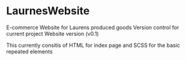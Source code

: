 # LaurnesWebsite
E-commerce Website for Laurens produced goods
Version control for current project
Website version (v0.1) 

This currently consitis of HTML for index page and SCSS for the basic repeated elements
